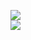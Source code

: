 [![](https://img.shields.io/badge/Made%20With-Github%20Spray-lightgrey.svg?style=for-the-badge&logo=github)](https://github.com/Annihil/github-spray#4696)  
[![](https://i.imgur.com/2DrTn0Z.gif)](https://github.com/Annihil/github-spray)